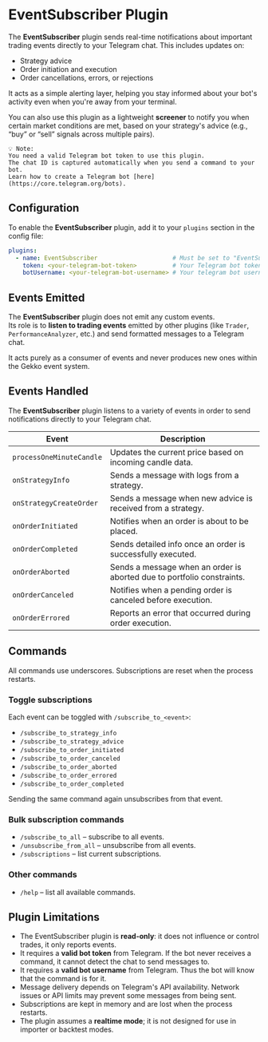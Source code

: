 # EventSubscriber Plugin

The **EventSubscriber** plugin sends real-time notifications about important trading events directly to your Telegram chat. This includes updates on:

- Strategy advice
- Order initiation and execution
- Order cancellations, errors, or rejections

It acts as a simple alerting layer, helping you stay informed about your bot's activity even when you're away from your terminal.

You can also use this plugin as a lightweight **screener** to notify you when certain market conditions are met, based on your strategy's advice (e.g., “buy” or “sell” signals across multiple pairs).

```
💡 Note:
You need a valid Telegram bot token to use this plugin.
The chat ID is captured automatically when you send a command to your bot.
Learn how to create a Telegram bot [here](https://core.telegram.org/bots).
```

## Configuration

To enable the **EventSubscriber** plugin, add it to your `plugins` section in the config file:

```yaml
plugins:
  - name: EventSubscriber                     # Must be set to "EventSubscriber"
    token: <your-telegram-bot-token>          # Your Telegram bot token
    botUsername: <your-telegram-bot-username> # Your telegram bot username
```
## Events Emitted

The **EventSubscriber** plugin does not emit any custom events.  
Its role is to **listen to trading events** emitted by other plugins (like `Trader`, `PerformanceAnalyzer`, etc.) and send formatted messages to a Telegram chat.

It acts purely as a consumer of events and never produces new ones within the Gekko event system.


## Events Handled

The **EventSubscriber** plugin listens to a variety of events in order to send notifications directly to your Telegram chat.

| Event                    | Description                                                                |
|--------------------------|----------------------------------------------------------------------------|
| `processOneMinuteCandle` | Updates the current price based on incoming candle data.                   |
| `onStrategyInfo`         | Sends a message with logs from a strategy.                                 |
| `onStrategyCreateOrder`  | Sends a message when new advice is received from a strategy.               |
| `onOrderInitiated`       | Notifies when an order is about to be placed.                               |
| `onOrderCompleted`       | Sends detailed info once an order is successfully executed.                 |
| `onOrderAborted`         | Sends a message when an order is aborted due to portfolio constraints.      |
| `onOrderCanceled`        | Notifies when a pending order is canceled before execution.                |
| `onOrderErrored`         | Reports an error that occurred during order execution.                     |

## Commands

All commands use underscores. Subscriptions are reset when the process restarts.

### Toggle subscriptions

Each event can be toggled with `/subscribe_to_<event>`:

- `/subscribe_to_strategy_info`
- `/subscribe_to_strategy_advice`
- `/subscribe_to_order_initiated`
- `/subscribe_to_order_canceled`
- `/subscribe_to_order_aborted`
- `/subscribe_to_order_errored`
- `/subscribe_to_order_completed`

Sending the same command again unsubscribes from that event.

### Bulk subscription commands

- `/subscribe_to_all` – subscribe to all events.
- `/unsubscribe_from_all` – unsubscribe from all events.
- `/subscriptions` – list current subscriptions.

### Other commands

- `/help` – list all available commands.

## Plugin Limitations

- The EventSubscriber plugin is **read-only**: it does not influence or control trades, it only reports events.
- It requires a **valid bot token** from Telegram. If the bot never receives a command, it cannot detect the chat to send messages to.
- It requires a **valid bot username** from Telegram. Thus the bot will know that the command is for it.
- Message delivery depends on Telegram's API availability. Network issues or API limits may prevent some messages from being sent.
- Subscriptions are kept in memory and are lost when the process restarts.
- The plugin assumes a **realtime mode**; it is not designed for use in importer or backtest modes.
